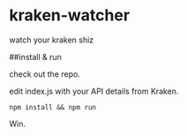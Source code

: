 # kraken-watcher
watch your kraken shiz

##install & run

check out the repo.

edit index.js with your API details from Kraken.

```npm install && npm run```

Win.
